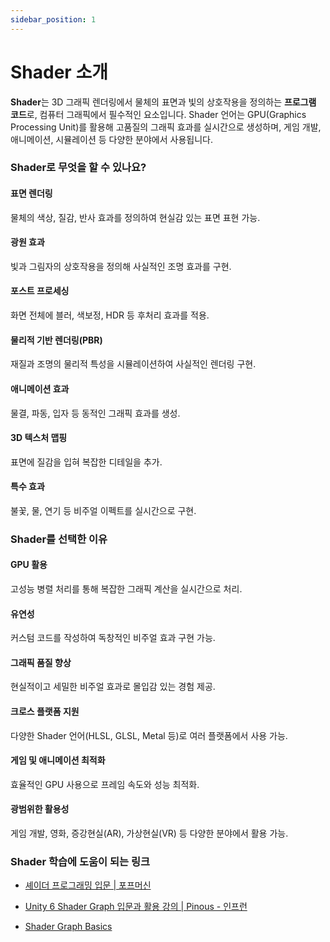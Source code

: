 ```yaml
---
sidebar_position: 1
---
```


# Shader 소개

**Shader**는 3D 그래픽 렌더링에서 물체의 표면과 빛의 상호작용을 정의하는 **프로그램 코드**로, 컴퓨터 그래픽에서 필수적인 요소입니다. Shader 언어는 GPU(Graphics Processing Unit)를 활용해 고품질의 그래픽 효과를 실시간으로 생성하며, 게임 개발, 애니메이션, 시뮬레이션 등 다양한 분야에서 사용됩니다.

### Shader로 무엇을 할 수 있나요?

#### 표면 렌더링

물체의 색상, 질감, 반사 효과를 정의하여 현실감 있는 표면 표현 가능.

#### 광원 효과

빛과 그림자의 상호작용을 정의해 사실적인 조명 효과를 구현.

#### 포스트 프로세싱

화면 전체에 블러, 색보정, HDR 등 후처리 효과를 적용.

#### 물리적 기반 렌더링(PBR)

재질과 조명의 물리적 특성을 시뮬레이션하여 사실적인 렌더링 구현.

#### 애니메이션 효과

물결, 파동, 입자 등 동적인 그래픽 효과를 생성.

#### 3D 텍스처 맵핑

표면에 질감을 입혀 복잡한 디테일을 추가.

#### 특수 효과

불꽃, 물, 연기 등 비주얼 이펙트를 실시간으로 구현.

### Shader를 선택한 이유

#### GPU 활용

고성능 병렬 처리를 통해 복잡한 그래픽 계산을 실시간으로 처리.

#### 유연성

커스텀 코드를 작성하여 독창적인 비주얼 효과 구현 가능.

#### 그래픽 품질 향상

현실적이고 세밀한 비주얼 효과로 몰입감 있는 경험 제공.

#### 크로스 플랫폼 지원

다양한 Shader 언어(HLSL, GLSL, Metal 등)로 여러 플랫폼에서 사용 가능.

#### 게임 및 애니메이션 최적화

효율적인 GPU 사용으로 프레임 속도와 성능 최적화.

#### 광범위한 활용성

게임 개발, 영화, 증강현실(AR), 가상현실(VR) 등 다양한 분야에서 활용 가능.

### Shader 학습에 도움이 되는 링크

- [셰이더 프로그래밍 입문 | 포프머신](https://blog.popekim.com/ko/2012/07/09/intro-to-shader-programming.html)

- [Unity 6 Shader Graph 입문과 활용 강의 | Pinous - 인프런](https://www.inflearn.com/course/unity6-shader-graph-%EC%9E%85%EB%AC%B8)

- [Shader Graph Basics](https://www.youtube.com/playlist?list=PL78XDi0TS4lEBWa2Hpzg2SRC5njCcKydl)
